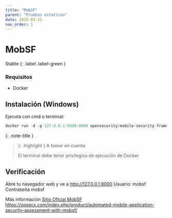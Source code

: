 ```yaml
---
title: "MobSF"
parent: "Pruebas estaticas"
date: 2025-01-31
nav_order: 1
---
```

# MobSF

Stable
{: .label .label-green }

### Requisitos
- Docker

## Instalación (Windows)
Ejecuta con cmd o terminal:

```js
docker run -d -p 127.0.0.1:8000:8000 opensecurity/mobile-security-framework-mobsf:latest
```

{: .note-title }
> {: .highlight }
> A tomar en cuenta
>
> El terminal debe tener privilegios de ejecución de Docker


## Verificación
Abre tu navegador web y ve a http://127.0.0.1:8000
Usuario: mobsf
Contraseña mobsf

Más información
[Sitio Oficial MobSF](https://github.com/MobSF/Mobile-Security-Framework-MobSF)
<a href="https://opsecx.com/index.php/product/automated-mobile-application-security-assessment-with-mobsf/">https://opsecx.com/index.php/product/automated-mobile-application-security-assessment-with-mobsf/</a>
